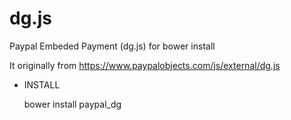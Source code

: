 dg.js
=====

Paypal Embeded Payment (dg.js) for bower install

It originally from https://www.paypalobjects.com/js/external/dg.js

* INSTALL

  bower install paypal_dg
